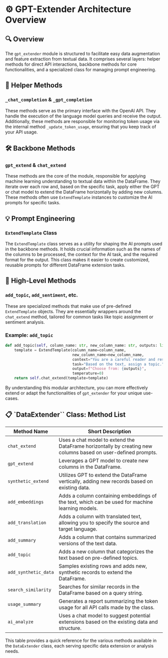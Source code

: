# :gear: GPT-Extender Architecture Overview

## :mag: Overview

The `gpt_extender` module is structured to facilitate easy data augmentation and feature extraction from textual data. It comprises several layers: helper methods for direct API interactions, backbone methods for core functionalities, and a specialized class for managing prompt engineering.


## :wrench: Helper Methods

### `_chat_completion` & `_gpt_completion`

These methods serve as the primary interface with the OpenAI API. They handle the execution of the language model queries and receive the output. Additionally, these methods are responsible for monitoring token usage via the internal method `_update_token_usage`, ensuring that you keep track of your API usage.

## :hammer_and_wrench: Backbone Methods

### `gpt_extend` & `chat_extend`

These methods are the core of the module, responsible for applying machine learning understanding to textual data within the DataFrame. They iterate over each row and, based on the specific task, apply either the GPT or chat model to extend the DataFrame horizontally by adding new columns. These methods often use `ExtendTemplate` instances to customize the AI prompts for specific tasks.


## :bulb: Prompt Engineering

### `ExtendTemplate` Class

The `ExtendTemplate` class serves as a utility for shaping the AI prompts used in the backbone methods. It holds crucial information such as the names of the columns to be processed, the context for the AI task, and the required format for the output. This class makes it easier to create customized, reusable prompts for different DataFrame extension tasks.

## :rocket: High-Level Methods

### `add_topic`, `add_sentiment`, etc.

These are specialized methods that make use of pre-defined `ExtendTemplate` objects. They are essentially wrappers around the `chat_extend` method, tailored for common tasks like topic assignment or sentiment analysis.

### Example: `add_topic`

```python
def add_topic(self, column_name: str, new_column_name: str, outputs: list[str]):
    template = ExtendTemplate(column_name=column_name,
                              new_column_name=new_column_name,
                              context="You are a careful reader and researcher.",
                              task="Based on the text, assign a topic.",
                              output=f"Choose from: {outputs}",
                              temperature=0)
    return self.chat_extend(template=template)
```

By understanding this modular architecture, you can more effectively extend or adapt the functionalities of `gpt_extender` for your unique use-cases.


## :clipboard: `DataExtender`` Class: Method List

| Method Name      | Short Description                                                                                          |
|------------------|-----------------------------------------------------------------------------------------------------------|
| `chat_extend`    | Uses a chat model to extend the DataFrame horizontally by creating new columns based on user-defined prompts. |
| `gpt_extend`     | Leverages a GPT model to create new columns in the DataFrame.                                              |
| `synthetic_extend` | Utilizes GPT to extend the DataFrame vertically, adding new records based on existing data.                |
| `add_embeddings` | Adds a column containing embeddings of the text, which can be used for machine learning models.            |
| `add_translation` | Adds a column with translated text, allowing you to specify the source and target language.                 |
| `add_summary`    | Adds a column that contains summarized versions of the text data.                                          |
| `add_topic`      | Adds a new column that categorizes the text based on pre-defined topics.                                   |
| `add_synthetic_data` | Samples existing rows and adds new, synthetic records to extend the DataFrame.                            |
| `search_similarity` | Searches for similar records in the DataFrame based on a query string.                                     |
| `usage_summary`  | Generates a report summarizing the token usage for all API calls made by the class.                         |
| `ai_analyze`     | Uses a chat model to suggest potential extensions based on the existing data and structure.                  |

This table provides a quick reference for the various methods available in the `DataExtender` class, each serving specific data extension or analysis needs.